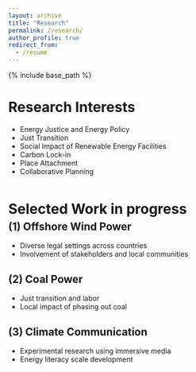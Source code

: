 ```yaml
---
layout: archive
title: "Research"
permalink: /research/
author_profile: true
redirect_from:
  - /resume
---
```


{% include base_path %}


Research Interests
======
- Energy Justice and Energy Policy
- Just Transition
- Social Impact of Renewable Energy Facilities
- Carbon Lock-in
- Place Attachment
- Collaborative Planning

<h1 style="margin-bottom: 0; margin-top: 50px;">Selected Work in progress</h1>
<h2 style="margin-top: 6px;">(1) Offshore Wind Power</h2>

- Diverse legal settings across countries
- Involvement of stakeholders and local communities

## (2) Coal Power
- Just transition and labor
- Local impact of phasing out coal

## (3) Climate Communication
- Experimental research using immersive media
- Energy literacy scale development


